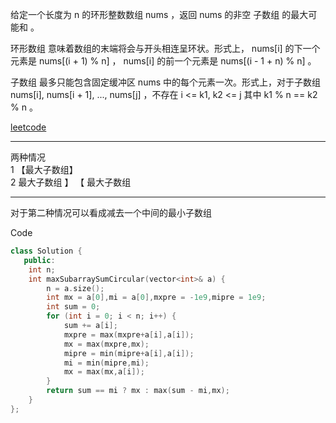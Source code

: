 给定一个长度为 n 的环形整数数组 nums ，返回 nums 的非空 子数组 的最大可能和 。

环形数组 意味着数组的末端将会与开头相连呈环状。形式上， nums[i] 的下一个元素是 nums[(i + 1) % n] ， nums[i] 的前一个元素是 nums[(i - 1 + n) % n] 。

子数组 最多只能包含固定缓冲区 nums 中的每个元素一次。形式上，对于子数组 nums[i], nums[i + 1], ..., nums[j] ，不存在 i <= k1, k2 <= j 其中 k1 % n == k2 % n 。

[leetcode](https://leetcode.cn/problems/maximum-sum-circular-subarray/)

---

两种情况  
1             【最大子数组】  
2  最大子数组  】          【 最大子数组  

---

对于第二种情况可以看成减去一个中间的最小子数组

Code

```cpp
class Solution {
   public:
    int n;
    int maxSubarraySumCircular(vector<int>& a) {
        n = a.size();
        int mx = a[0],mi = a[0],mxpre = -1e9,mipre = 1e9;
        int sum = 0;
        for (int i = 0; i < n; i++) {
            sum += a[i];
            mxpre = max(mxpre+a[i],a[i]);
            mx = max(mxpre,mx);
            mipre = min(mipre+a[i],a[i]);
            mi = min(mipre,mi);
            mx = max(mx,a[i]);
        }
        return sum == mi ? mx : max(sum - mi,mx);
    }
};
```